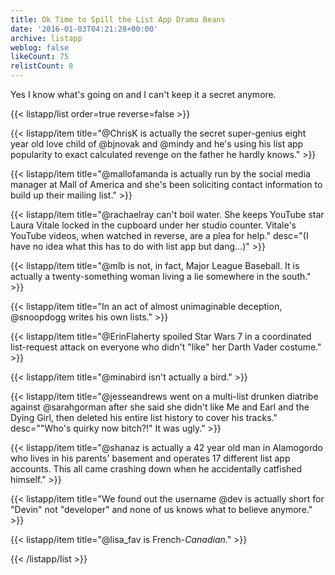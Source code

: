 ```yaml
---
title: Ok Time to Spill the List App Drama Beans
date: '2016-01-03T04:21:28+00:00'
archive: listapp
weblog: false
likeCount: 75
relistCount: 8
---
```


Yes I know what's going on and I can't keep it a secret anymore.

<!--more-->

{{< listapp/list order=true reverse=false >}}

   {{< listapp/item title="@ChrisK is actually the secret super-genius eight year old love child of @bjnovak and @mindy and he's using his list app popularity to exact calculated revenge on the father he hardly knows." >}}

   {{< listapp/item title="@mallofamanda is actually run by the social media manager at Mall of America and she's been soliciting contact information to build up their mailing list." >}}

   {{< listapp/item title="@rachaelray can't boil water. She keeps YouTube star Laura Vitale locked in the cupboard under her studio counter. Vitale's YouTube videos, when watched in reverse, are a plea for help."
      desc="(I have no idea what this has to do with list app but dang...)" >}}

   {{< listapp/item title="@mlb is not, in fact, Major League Baseball. It is actually a twenty-something woman living a lie somewhere in the south." >}}

   {{< listapp/item title="In an act of almost unimaginable deception, @snoopdogg writes his own lists." >}}

   {{< listapp/item title="@ErinFlaherty spoiled Star Wars 7 in a coordinated list-request attack on everyone who didn't \"like\" her Darth Vader costume." >}}

   {{< listapp/item title="@minabird isn't actually a bird." >}}

   {{< listapp/item title="@jesseandrews went on a multi-list drunken diatribe against @sarahgorman after she said she didn't like Me and Earl and the Dying Girl, then deleted his entire list history to cover his tracks."
      desc="\"Who's quirky now bitch?!\" It was ugly." >}}

   {{< listapp/item title="@shanaz is actually a 42 year old man in Alamogordo who lives in his parents' basement and operates 17 different list app accounts. This all came crashing down when he accidentally catfished himself." >}}

   {{< listapp/item title="We found out the username @dev is actually short for \"Devin\" not \"developer\" and none of us knows what to believe anymore." >}}

   {{< listapp/item title="@lisa_fav is French-*Canadian*." >}}

{{< /listapp/list >}}
